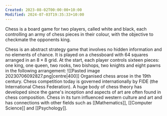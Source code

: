 ```yaml
---
Created: 2023-08-02T00:00:00+10:00
Modified: 2024-07-03T19:35:33+10:00
---
```


Chess is a board game for two players, called white and black, each controlling an army of chess pieces in their colour, with the objective to checkmate the opponents king.

Chess is an abstract strategy game that involves no hidden information and no elements of chance. It is played on a chessboard with 64 squares arranged in an $8\times 8$ grid. At the start, each player controls sixteen pieces: one king, one queen, two rooks, two bishops, two knights and eight pawns in the following arrangement:
![[Pasted image 20230706092827.png|centre|400]]
Organised chess arose in the 19th century. Chess competition today is governed internationally by FIDE (the International Chess Federation). A huge body of chess theory has developed since the game's inception and aspects of art are often found in chess composition. Chess in its turn influenced western culture and art and has connections with other fields such as [[Mathematics]], [[Computer Science]] and [[Psychology]].